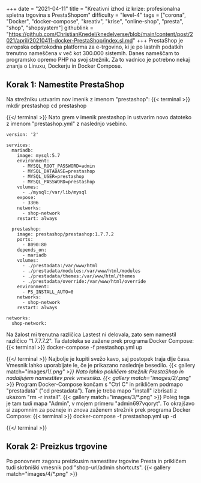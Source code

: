 +++
date = "2021-04-11"
title = "Kreativni izhod iz krize: profesionalna spletna trgovina s PrestaShopom"
difficulty = "level-4"
tags = ["corona", "Docker", "docker-compose", "kreativ", "krise", "online-shop", "presta", "shop", "shopsystem"]
githublink = "https://github.com/ChristianKnedel/knedelverse/blob/main/content/post/2021/april/20210411-docker-PrestaShop/index.sl.md"
+++
PrestaShop je evropska odprtokodna platforma za e-trgovino, ki je po lastnih podatkih trenutno nameščena v več kot 300.000 sistemih. Danes nameščam to programsko opremo PHP na svoj strežnik. Za to vadnico je potrebno nekaj znanja o Linuxu, Dockerju in Docker Compose.
## Korak 1: Namestite PrestaShop
Na strežniku ustvarim nov imenik z imenom "prestashop":
{{< terminal >}}
mkdir prestashop
cd prestashop

{{</ terminal >}}
Nato grem v imenik prestashop in ustvarim novo datoteko z imenom "prestashop.yml" z naslednjo vsebino.
```
version: '2'

services:
  mariadb:
    image: mysql:5.7
    environment:
      - MYSQL_ROOT_PASSWORD=admin
      - MYSQL_DATABASE=prestashop
      - MYSQL_USER=prestashop
      - MYSQL_PASSWORD=prestashop
    volumes:
      - ./mysql:/var/lib/mysql
    expose:
      - 3306
    networks:
      - shop-network
    restart: always

  prestashop:
    image: prestashop/prestashop:1.7.7.2
    ports:
      - 8090:80
    depends_on:
      - mariadb
    volumes:
      - ./prestadata:/var/www/html
      - ./prestadata/modules:/var/www/html/modules
      - ./prestadata/themes:/var/www/html/themes
      - ./prestadata/override:/var/www/html/override
    environment:
      - PS_INSTALL_AUTO=0
    networks:
      - shop-network
    restart: always

networks:
  shop-network:

```
Na žalost mi trenutna različica Lastest ni delovala, zato sem namestil različico "1.7.7.7.2". Ta datoteka se zažene prek programa Docker Compose:
{{< terminal >}}
docker-compose -f prestashop.yml up

{{</ terminal >}}
Najbolje je kupiti svežo kavo, saj postopek traja dlje časa. Vmesnik lahko uporabljate le, če je prikazano naslednje besedilo.
{{< gallery match="images/1/*.png" >}}
Nato lahko pokličem strežnik PrestaShop in nadaljujem namestitev prek vmesnika.
{{< gallery match="images/2/*.png" >}}
Program Docker-Compose končam s "Ctrl C" in prikličem podmapo "prestadata" ("cd prestadata"). Tam je treba mapo "install" izbrisati z ukazom "rm -r install".
{{< gallery match="images/3/*.png" >}}
Poleg tega je tam tudi mapa "Admin", v mojem primeru "admin697vqoryt". To okrajšavo si zapomnim za pozneje in znova zaženem strežnik prek programa Docker Compose:
{{< terminal >}}
docker-compose -f prestashop.yml up -d

{{</ terminal >}}

## Korak 2: Preizkus trgovine
Po ponovnem zagonu preizkusim namestitev trgovine Presta in prikličem tudi skrbniški vmesnik pod "shop-url/admin shortcuts".
{{< gallery match="images/4/*.png" >}}